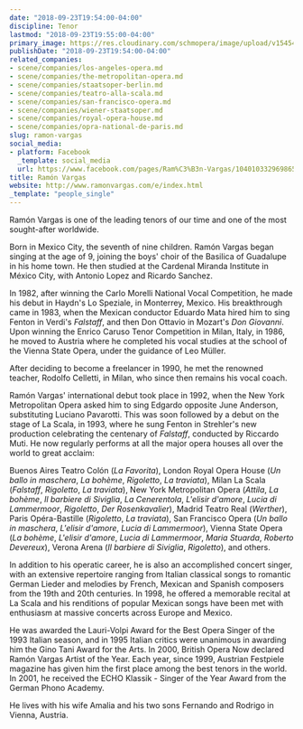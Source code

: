 ```yaml
---
date: "2018-09-23T19:54:00-04:00"
discipline: Tenor
lastmod: "2018-09-23T19:55:00-04:00"
primary_image: https://res.cloudinary.com/schmopera/image/upload/v1545409169/media/webhook-uploads/1537746918694/1_10.jpg.jpg
publishDate: "2018-09-23T19:54:00-04:00"
related_companies:
- scene/companies/los-angeles-opera.md
- scene/companies/the-metropolitan-opera.md
- scene/companies/staatsoper-berlin.md
- scene/companies/teatro-alla-scala.md
- scene/companies/san-francisco-opera.md
- scene/companies/wiener-staatsoper.md
- scene/companies/royal-opera-house.md
- scene/companies/opra-national-de-paris.md
slug: ramon-vargas
social_media:
- platform: Facebook
  _template: social_media
  url: https://www.facebook.com/pages/Ram%C3%B3n-Vargas/104010332969865?rf=115153995165648
title: Ramón Vargas
website: http://www.ramonvargas.com/e/index.html
_template: "people_single"
---
```


Ramón Vargas is one of the leading tenors of our time and one of the most sought-after worldwide.

Born in Mexico City, the seventh of nine children. Ramón Vargas began singing at the age of 9, joining the boys' choir of the Basilica of Guadalupe in his home town. He then studied at the Cardenal Miranda Institute in México City, with Antonio Lopez and Ricardo Sanchez.

In 1982, after winning the Carlo Morelli National Vocal Competition, he made his debut in Haydn's Lo Speziale, in Monterrey, Mexico. His breakthrough came in 1983, when the Mexican conductor Eduardo Mata hired him to sing Fenton in Verdi's *Falstaff*, and then Don Ottavio in Mozart's *Don Giovanni*. Upon winning the Enrico Caruso Tenor Competition in Milan, Italy, in 1986, he moved to Austria where he completed his vocal studies at the school of the Vienna State Opera, under the guidance of Leo Müller.

After deciding to become a freelancer in 1990, he met the renowned teacher, Rodolfo Celletti, in Milan, who since then remains his vocal coach.

Ramón Vargas' international debut took place in 1992, when the New York Metropolitan Opera asked him to sing Edgardo opposite June Anderson, substituting Luciano Pavarotti. This was soon followed by a debut on the stage of La Scala, in 1993, where he sung Fenton in Strehler's new production celebrating the centenary of *Falstaff*, conducted by Riccardo Muti. He now regularly performs at all the major opera houses all over the world to great acclaim:

Buenos Aires Teatro Colón (*La Favorita*), London Royal Opera House (*Un ballo in maschera*, *La bohème*, *Rigoletto*, *La traviata*), Milan La Scala (*Falstaff*, *Rigoletto*, *La traviata*), New York Metropolitan Opera (*Attila*, *La bohème*, *Il barbiere di Siviglia*, *La Cenerentola*, *L'elisir d'amore*, *Lucia di Lammermoor*, *Rigoletto*, *Der Rosenkavalier*), Madrid Teatro Real (*Werther*), Paris Opéra-Bastille (*Rigoletto*, *La traviata*), San Francisco Opera (*Un ballo in maschera*, *L'elisir d'amore*, *Lucia di Lammermoor*), Vienna State Opera (*La bohème*, *L'elisir d'amore*, *Lucia di Lammermoor*, *Maria Stuarda*, *Roberto Devereux*), Verona Arena (*Il barbiere di Siviglia*, *Rigoletto*), and others.

In addition to his operatic career, he is also an accomplished concert singer, with an extensive repertoire ranging from Italian classical songs to romantic German Lieder and melodies by French, Mexican and Spanish composers from the 19th and 20th centuries. In 1998, he offered a memorable recital at La Scala and his renditions of popular Mexican songs have been met with enthusiasm at massive concerts across Europe and Mexico.

He was awarded the Lauri-Volpi Award for the Best Opera Singer of the 1993 Italian season, and in 1995 Italian critics were unanimous in awarding him the Gino Tani Award for the Arts. In 2000, British Opera Now declared Ramón Vargas Artist of the Year. Each year, since 1999, Austrian Festpiele magazine has given him the first place among the best tenors in the world. In 2001, he received the ECHO Klassik - Singer of the Year Award from the German Phono Academy.

He lives with his wife Amalia and his two sons Fernando and Rodrigo in Vienna, Austria.
